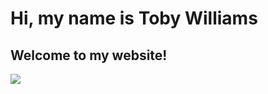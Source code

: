 <html>

<body>
  <h1>Hi, my name is Toby Williams</h1>
  <h2>Welcome to my website!</h2>
  <img src="https://content.codecademy.com/articles/github-pages-via-web-app/happy-ice-cream.gif" />
</body>

</html>
